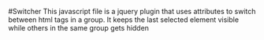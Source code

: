 #Switcher
This javascript file is a jquery plugin that uses attributes to switch between html tags in a group. It keeps the last selected element visible while others in the same group gets hidden